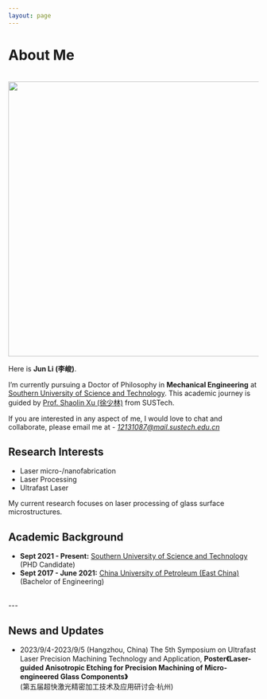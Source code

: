 ```yaml
---
layout: page
---
```


# About Me
<br>
<img src="https://junlee98.github.io/junli1.jpeg" class="floatpic" width="625" height="552">

Here is **Jun Li (李峻)**.

I’m currently pursuing a Doctor of Philosophy in **Mechanical Engineering** at [Southern University of Science and Technology](https://www.sustech.edu.cn/). This academic journey is guided by [Prof. Shaolin Xu (徐少林)](https://faculty.sustech.edu.cn/?tagid=xusl&iscss=1&snapid=1&orderby=date&go=1) from SUSTech.


If you are interested in any aspect of me, I would love to chat and collaborate, please email me at - *12131087@mail.sustech.edu.cn*
<br>

## Research Interests

- Laser micro-/nanofabrication
- Laser Processing
- Ultrafast Laser

My current research focuses on laser processing of glass surface microstructures.
<br>

## Academic Background

- **Sept 2021 - Present:** [Southern University of Science and Technology](https://www.sustech.edu.cn/) (PHD Candidate)
- **Sept 2017 - June 2021:** [China University of Petroleum (East China)](https://www.upc.edu.cn/) (Bachelor of Engineering)

<br>
---

## News and Updates

- 2023/9/4-2023/9/5 (Hangzhou, China) The 5th Symposium on Ultrafast Laser Precision Machining Technology and Application, **Poster《Laser-guided Anisotropic Etching for Precision Machining of Micro-engineered  Glass Components》**<br>(第五届超快激光精密加工技术及应用研讨会·杭州)

<br>
